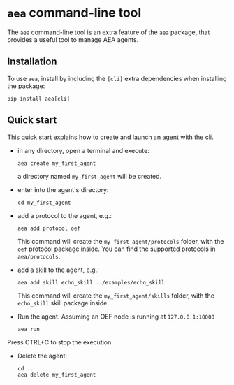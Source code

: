 # `aea` command-line tool

The `aea` command-line tool is an extra feature of the `aea` package, that provides a useful tool to
manage AEA agents.

## Installation

To use `aea`, install by including the `[cli]` extra dependencies when installing the package:
```
pip install aea[cli]
```

## Quick start

This quick start explains how to create and launch an agent with the cli.

- in any directory, open a terminal and execute: 
    
      aea create my_first_agent
 
  a directory named `my_first_agent` will be created.

- enter into the agent's directory:

      cd my_first_agent

- add a protocol to the agent, e.g.:

      aea add protocol oef

  This command will create the `my_first_agent/protocols` folder, with the `oef` protocol package inside.
  You can find the supported protocols in `aea/protocols`.

- add a skill to the agent, e.g.:

      aea add skill echo_skill ../examples/echo_skill 

  This command will create the `my_first_agent/skills` folder, with the `echo_skill` skill package inside.

- Run the agent. Assuming an OEF node is running at `127.0.0.1:10000`

      aea run

Press CTRL+C to stop the execution.

- Delete the agent:

      cd ..
      aea delete my_first_agent
